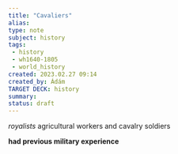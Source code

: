 ```yaml
---
title: "Cavaliers"
alias: 
type: note
subject: history
tags:
 - history
 - wh1640-1805
 - world_history
created: 2023.02.27 09:14
created_by: Ádám
TARGET DECK: history
summary: 
status: draft 
---
```

*royalists*
agricultural workers and cavalry soldiers

**had previous military experience**